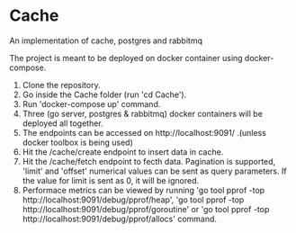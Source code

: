 # Cache
An implementation of cache, postgres and rabbitmq

The project is meant to be deployed on docker container using docker-compose.

1. Clone the repository.
2. Go inside the Cache folder (run 'cd Cache').
3. Run 'docker-compose up' command.
4. Three (go server, postgres & rabbitmq) docker containers will be deployed all together.
5. The endpoints can be accessed on http://localhost:9091/ .(unless docker toolbox is being used)
6. Hit the /cache/create endpoint to insert data in cache.
7. Hit the /cache/fetch endpoint to fecth data. Pagination is supported, 'limit' and 'offset' numerical values can be sent as query parameters. If the value for limit is sent as 0, it will be ignored.
8. Performace metrics can be viewed by running 'go tool pprof -top http://localhost:9091/debug/pprof/heap', 'go tool pprof -top http://localhost:9091/debug/pprof/goroutine' or 'go tool pprof -top http://localhost:9091/debug/pprof/allocs' command.
